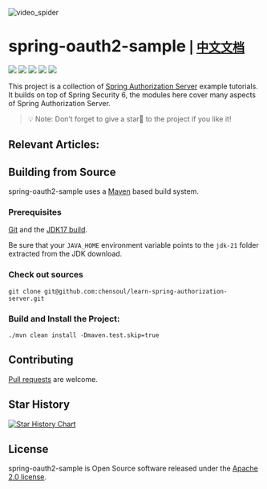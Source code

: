 ![video_spider](https://socialify.git.ci/chensoul/learn-spring-authorization-server/image?forks=1&issues=1&language=1&name=1&owner=1&stargazers=1&theme=Light)

# <font size="6p">spring-oauth2-sample</font> <font size="5p">  | [中文文档](README_CN.md)</font>

<p align="left">
	<a href="https://github.com/chensoul/learn-spring-authorization-server/stargazers"><img src="https://img.shields.io/github/stars/chensoul/learn-spring-authorization-server?style=flat-square&logo=GitHub"></a>
	<a href="https://github.com/chensoul/learn-spring-authorization-server/network/members"><img src="https://img.shields.io/github/forks/chensoul/learn-spring-authorization-server?style=flat-square&logo=GitHub"></a>
	<a href="https://github.com/chensoul/learn-spring-authorization-server/watchers"><img src="https://img.shields.io/github/watchers/chensoul/learn-spring-authorization-server?style=flat-square&logo=GitHub"></a>
	<a href="https://github.com/chensoul/learn-spring-authorization-server/issues"><img src="https://img.shields.io/github/issues/chensoul/learn-spring-authorization-server.svg?style=flat-square&logo=GitHub"></a>
	<a href="https://github.com/chensoul/learn-spring-authorization-server/blob/main/LICENSE"><img src="https://img.shields.io/github/license/chensoul/learn-spring-authorization-server.svg?style=flat-square"></a>
</p>

This project is a collection of [Spring Authorization Server](https://spring.io/projects/spring-authorization-server)
example tutorials. It builds on top of Spring Security 6, the modules here cover many aspects of Spring Authorization
Server.

> 💡 Note: Don’t forget to give a star🌟 to the project if you like it!

## Relevant Articles:

## Building from Source

spring-oauth2-sample uses a [Maven](https://maven.apache.org/) based build system.

### Prerequisites

[Git](https://help.github.com/set-up-git-redirect) and
the [JDK17 build](https://www.oracle.com/technetwork/java/javase/downloads).

Be sure that your `JAVA_HOME` environment variable points to the `jdk-21` folder extracted from the JDK download.

### Check out sources

```
git clone git@github.com:chensoul/learn-spring-authorization-server.git
```

### Build and Install the Project:

```
./mvn clean install -Dmaven.test.skip=true
```

## Contributing

[Pull requests](https://help.github.com/articles/creating-a-pull-request) are welcome.

## Star History

[![Star History Chart](https://api.star-history.com/svg?repos=chensoul/learn-spring-authorization-server&type=Date)](https://star-history.com/#/chensoul/learn-spring-authorization-server&Date)

## License

spring-oauth2-sample is Open Source software released under the
[Apache 2.0 license](https://www.apache.org/licenses/LICENSE-2.0.html).
